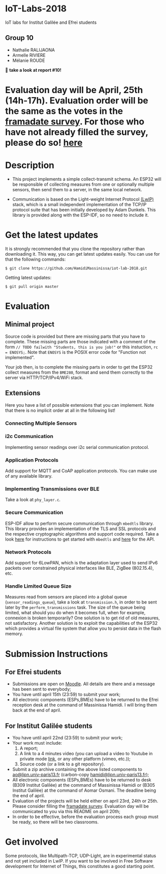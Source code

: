 # IoT-Labs-2018
IoT labs for Institut Galilée and Efrei students

## Group 10
* Nathalie RALIJAONA
* Armelle RIVIERE
* Mélanie ROUDE

:wave: **take a look at report #10!**


# <b>Evaluation day will be April, 25th (14h-17h). Evaluation order will be the same as the votes in the [framadate survey](https://framadate.org/2rou1NmVMPZcKo3X). For those who have not already filled the survey, please do so! [here](https://framadate.org/2rou1NmVMPZcKo3X) </b>

# Description

* This project implements a simple collect-transmit schema. An ESP32 will be responsible of collecting measures from one or optionally multiple sensors, then send them to a server, in the same local network.

* Communication is based on the Light-weight Internet Protocol [(LwIP)](https://savannah.nongnu.org/projects/lwip/) stack, which is a small independent implementation of the TCP/IP protocol suite that has been initially developed by Adam Dunkels. This library is provided along with the ESP-IDF, so no need to include it.

# Get the latest updates
It is strongly recommended that you clone the repository rather than downloading it. This way, you can get latest updates easily. You can use for that the following commands:
```
$ git clone https://github.com/HamidiMassinissa/iot-lab-2018.git
```
Getting latest updates:

```
$ git pull origin master
```

# Evaluation
## Minimal project
Source code is provided but there are missing parts that you have to complete. These missing parts are those indicated with a comment of the form `// TODO failwith "Students, this is you job!"` or this instuction, `rc = ENOSYS;`. Note that `ENOSYS` is the POSIX error code for "Function not implemented".

Your job then, is to complete the missing parts in order to get the ESP32 collect measures from the `BME280`, format and send them correctly to the server via HTTP/TCP/IPv4/WiFi stack.

## Extensions
Here you have a list of possible extensions that you can implement. Note that there is no implicit order at all in the following list!
### Connecting Multiple Sensors
### i2c Communication
Implementing sensor readings over i2c serial communication protocol.
### Application Protocols
Add support for MQTT and CoAP application protocols. You can make use of any available library.
### Implementing Transmissions over BLE
Take a look at `phy_layer.c`.
### Secure Communication
ESP-IDF allow to perform secure communication through `mbedtls` library. This library provides an implementation of the TLS and SSL protocols and the respective cryptographic algorithms and support code required. Take a look [here](https://tls.mbed.org/kb/how-to/mbedtls-tutorial) for instructions to get started with `mbedtls` and [here](https://tls.mbed.org/api/ssl_8h.html) for the API.
### Network Protocols
Add support for 6LowPAN, which is the adaptation layer used to send IPv6 packets over constrained physical interfaces like BLE, ZigBee (802.15.4), etc.
### Handle Limited Queue Size
Measures read from sensors are placed into a global queue (`sensor_readings_queue`), take a look at `transmission.h`, in order to be sent later by the `perform_transmissions` task. The size of the queue being limited, what should you do when it becomes full, when for example, connexion is broken temporarily? One solution is to get rid of old measures, not satisfactory. Another solution is to exploit the capabilities of the ESP32 which provides a virtual file system that allow you to persist data in the flash memory.

# Submission Instructions
## For Efrei students
* Submissions are open on [Moodle](https://www.myefrei.fr/moodle/login/index.php). All details are there and a message has been sent to everybody;
* You have until april 15th (23:59) to submit your work;
* All electronic components (ESPs,BMEs) have to be returned to the Efrei reception desk at the command of Massinissa Hamidi. I will bring them back at the end of april.

## For Institut Galilée students
* You have until april 22nd (23:59) to submit your work;
* Your work must include:
   1. A report;
   2. A link to a 4 minutes video (you can upload a video to Youtube in private mode [link](https://support.google.com/youtube/answer/157177?co=GENIE.Platform%3DDesktop&hl=en), or any other platform (vimeo, etc.));
   3. Source code (or a link to a git repository).
* Submit a zip archive containing the above listed components to ao@lipn.univ-paris13.fr (carbon-copy hamidi@lipn.univ-paris13.fr);
* All electronic components (ESPs,BMEs) have to be returned to desk (B309 Institut Galilée) at the command of Massinissa Hamidi or (B305 Institut Galilée) at the command of Aomar Osmani. The deadline being the end of april.
* Evaluation of the projects will be held either on april 23rd, 24th or 25th. Please consider filling the [framadate survey](https://framadate.org/2rou1NmVMPZcKo3X). Evaluation day will be communicated to you via this README on april 20th;
* In order to be effective, before the evaluation process each group must be ready, so there will be two classrooms.

# Get involved
Some protocols, like Multipath-TCP, UDP-Light, are in experimental status and not yet included in LwIP. If you want to be involved in Free Software development for Internet of Things, this constitutes a good starting point.
